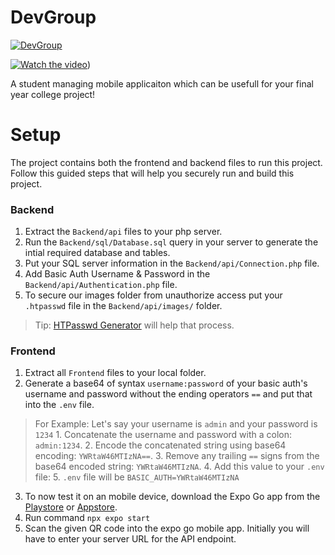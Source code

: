 # DevGroup

[![DevGroup](https://lalandesai.dev/DevGroup.png "DevGroup")](https://lalandesai.dev/DevGroup.png "DevGroup")




[![Watch the video](https://lalandesai.dev/DevGroup.png)]([https://github.com/user-attachments/assets/60681f2b-298b-46e4-a955-9aa5c947b41f]))


A student managing mobile applicaiton which can be usefull for your final year college project!

# Setup

The project contains both the frontend and backend files to run this project. Follow this guided steps that will help you securely run and build this project.

### Backend

 1. Extract the `Backend/api` files to your php server.
 2. Run the `Backend/sql/Database.sql` query in your server to generate the intial required database and tables.
 3. Put your SQL server information in the `Backend/api/Connection.php` file.
 4. Add Basic Auth Username & Password in the `Backend/api/Authentication.php` file.
 5. To secure our images folder from unauthorize access put your `.htpasswd` file in the `Backend/api/images/` folder.
>Tip: [HTPasswd Generator](https://www.web2generators.com/apache-tools/htpasswd-generator) will help that process.

### Frontend

1. Extract all `Frontend` files to your local folder.
2.  Generate a base64 of syntax `username:password` of your basic auth's username and password without the ending operators `==` and put that into the `.env` file. 
> For Example: 
Let's say your username is `admin` and your password is `1234`
	1.  Concatenate the username and password with a colon: `admin:1234`.
	2.  Encode the concatenated string using base64 encoding: `YWRtaW46MTIzNA==`.
	3.  Remove any trailing `==` signs from the base64 encoded string: `YWRtaW46MTIzNA`.
	4.  Add this value to your `.env` file:
	5. `.env` file will be `BASIC_AUTH=YWRtaW46MTIzNA`
	
 3. To now test it on an mobile device, download the Expo Go app from the [Playstore](https://play.google.com/store/apps/details?id=host.exp.exponent&hl=en&gl=US&pli=1) or [Appstore](https://apps.apple.com/us/app/expo-go/id982107779).
4. Run command `npx expo start`
5. Scan the given QR code into the expo go mobile app. Initially you will have to enter your server URL for the API endpoint.
